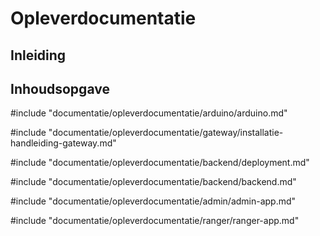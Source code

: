 # Opleverdocumentatie

## Inleiding


## Inhoudsopgave
<!-- toc -->
#include "documentatie/opleverdocumentatie/arduino/arduino.md"

#include "documentatie/opleverdocumentatie/gateway/installatie-handleiding-gateway.md"

#include "documentatie/opleverdocumentatie/backend/deployment.md"

#include "documentatie/opleverdocumentatie/backend/backend.md"

#include "documentatie/opleverdocumentatie/admin/admin-app.md"

#include "documentatie/opleverdocumentatie/ranger/ranger-app.md"
